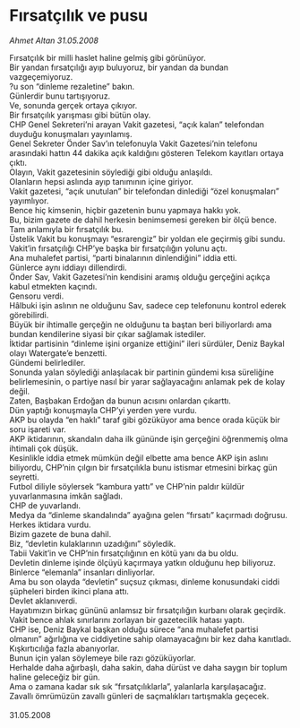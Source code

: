 # Fırsatçılık ve pusu

*Ahmet Altan 31.05.2008*

<div class="taraf_structure_2col_1zq">
<div class="margen_n">



 <p>Fırsatçılık bir milli haslet haline gelmiş gibi görünüyor.<br/>
Bir yandan fırsatçılığı ayıp buluyoruz, bir yandan da bundan vazgeçemiyoruz.<br/>
?u son “dinleme rezaletine” bakın.<br/>
Günlerdir bunu tartışıyoruz.<br/>
Ve, sonunda gerçek ortaya çıkıyor.<br/>
Bir fırsatçılık yarışması gibi bütün olay.<br/>
CHP Genel Sekreteri’ni arayan Vakit gazetesi, “açık kalan” telefondan duyduğu konuşmaları yayınlamış.<br/>
Genel Sekreter Önder Sav’ın telefonuyla Vakit Gazetesi’nin telefonu arasındaki hattın 44 dakika açık kaldığını gösteren Telekom kayıtları ortaya çıktı.<br/>
Olayın, Vakit gazetesinin söylediği gibi olduğu anlaşıldı.<br/>
Olanların hepsi aslında ayıp tanımının içine giriyor.<br/>
Vakit gazetesi, “açık unutulan” bir telefondan dinlediği “özel konuşmaları” yayımlıyor.<br/>
Bence hiç kimsenin, hiçbir gazetenin bunu yapmaya hakkı yok.<br/>
Bu, bizim gazete de dahil herkesin benimsemesi gereken bir ölçü bence.<br/>
Tam anlamıyla bir fırsatçılık bu.<br/>
Üstelik Vakit bu konuşmayı “esrarengiz” bir yoldan ele geçirmiş gibi sundu.<br/>
Vakit’in fırsatçılığı CHP’ye başka bir fırsatçılığın yolunu açtı.<br/>
Ana muhalefet partisi, “parti binalarının dinlendiğini” iddia etti.<br/>
Günlerce aynı iddiayı dillendirdi.<br/>
Önder Sav, Vakit Gazetesi’nin kendisini aramış olduğu gerçeğini açıkça kabul etmekten kaçındı.<br/>
Gensoru verdi.<br/>
Hâlbuki işin aslının ne olduğunu Sav, sadece cep telefonunu kontrol ederek görebilirdi.<br/>
Büyük bir ihtimalle gerçeğin ne olduğunu ta baştan beri biliyorlardı ama bundan kendilerine siyasi bir çıkar sağlamak istediler.<br/>
İktidar partisinin “dinleme işini organize ettiğini” ileri sürdüler, Deniz Baykal olayı Watergate’e benzetti.<br/>
Gündemi belirlediler.<br/>
Sonunda yalan söylediği anlaşılacak bir partinin gündemi kısa süreliğine belirlemesinin, o partiye nasıl bir yarar sağlayacağını anlamak pek de kolay değil.<br/>
Zaten, Başbakan Erdoğan da bunun acısını onlardan çıkarttı.<br/>
Dün yaptığı konuşmayla CHP’yi yerden yere vurdu.<br/>
AKP bu olayda “en haklı” taraf gibi gözüküyor ama bence orada küçük bir soru işareti var.<br/>
AKP iktidarının, skandalın daha ilk gününde işin gerçeğini öğrenmemiş olma ihtimali çok düşük.<br/>
Kesinlikle iddia etmek mümkün değil elbette ama bence AKP işin aslını biliyordu, CHP’nin çılgın bir fırsatçılıkla bunu istismar etmesini birkaç gün seyretti.<br/>
Futbol diliyle söylersek “kambura yattı” ve CHP’nin paldır küldür yuvarlanmasına imkân sağladı.<br/>
CHP de yuvarlandı.<br/>
Medya da “dinleme skandalında” ayağına gelen “fırsatı” kaçırmadı doğrusu.<br/>
Herkes iktidara vurdu.<br/>
Bizim gazete de buna dahil.<br/>
Biz, “devletin kulaklarının uzadığını” söyledik.<br/>
Tabii Vakit’in ve CHP’nin fırsatçılığının en kötü yanı da bu oldu.<br/>
Devletin dinleme işinde ölçüyü kaçırmaya yatkın olduğunu hep biliyoruz.<br/>
Binlerce “elemanla” insanları dinliyorlar.<br/>
Ama bu son olayda “devletin” suçsuz çıkması, dinleme konusundaki ciddi şüpheleri birden ikinci plana attı.<br/>
Devlet aklanıverdi.<br/>
Hayatımızın birkaç gününü anlamsız bir fırsatçılığın kurbanı olarak geçirdik.<br/>
Vakit bence ahlak sınırlarını zorlayan bir gazetecilik hatası yaptı.<br/>
CHP ise, Deniz Baykal başkan olduğu sürece “ana muhalefet partisi olmanın” ağırlığına ve ciddiyetine sahip olamayacağını bir kez daha kanıtladı.<br/>
Kışkırtıcılığa fazla abanıyorlar.<br/>
Bunun için yalan söylemeye bile razı gözüküyorlar.<br/>
Herhalde daha ağırbaşlı, daha sakin, daha dürüst ve daha saygın bir toplum haline geleceğiz bir gün.<br/>
Ama o zamana kadar sık sık “fırsatçılıklarla”, yalanlarla karşılaşacağız.<br/>
Zavallı ömrümüzün zavallı günleri de saçmalıkları tartışmakla geçecek.<br/>
<br/>
31.05.2008</p>
<br/>
<br/>
<br/>



<br/>


<div id="taraf_not">
</div>

</div>


</div>

